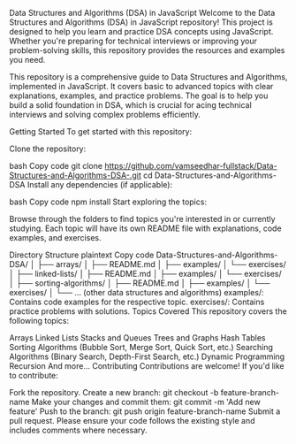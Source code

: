 Data Structures and Algorithms (DSA) in JavaScript
Welcome to the Data Structures and Algorithms (DSA) in JavaScript repository! This project is designed to help you learn and practice DSA concepts using JavaScript. Whether you're preparing for technical interviews or improving your problem-solving skills, this repository provides the resources and examples you need.

This repository is a comprehensive guide to Data Structures and Algorithms, implemented in JavaScript. It covers basic to advanced topics with clear explanations, examples, and practice problems. The goal is to help you build a solid foundation in DSA, which is crucial for acing technical interviews and solving complex problems efficiently.

Getting Started
To get started with this repository:

Clone the repository:

bash
Copy code
git clone https://github.com/vamseedhar-fullstack/Data-Structures-and-Algorithms-DSA-.git
cd Data-Structures-and-Algorithms-DSA
Install any dependencies (if applicable):

bash
Copy code
npm install
Start exploring the topics:

Browse through the folders to find topics you're interested in or currently studying. Each topic will have its own README file with explanations, code examples, and exercises.

Directory Structure
plaintext
Copy code
Data-Structures-and-Algorithms-DSA/
│
├── arrays/
│   ├── README.md
│   ├── examples/
│   └── exercises/
│
├── linked-lists/
│   ├── README.md
│   ├── examples/
│   └── exercises/
│
├── sorting-algorithms/
│   ├── README.md
│   ├── examples/
│   └── exercises/
│
└── ... (other data structures and algorithms)
examples/: Contains code examples for the respective topic.
exercises/: Contains practice problems with solutions.
Topics Covered
This repository covers the following topics:

Arrays
Linked Lists
Stacks and Queues
Trees and Graphs
Hash Tables
Sorting Algorithms (Bubble Sort, Merge Sort, Quick Sort, etc.)
Searching Algorithms (Binary Search, Depth-First Search, etc.)
Dynamic Programming
Recursion
And more...
Contributing
Contributions are welcome! If you'd like to contribute:

Fork the repository.
Create a new branch: git checkout -b feature-branch-name
Make your changes and commit them: git commit -m 'Add new feature'
Push to the branch: git push origin feature-branch-name
Submit a pull request.
Please ensure your code follows the existing style and includes comments where necessary.


